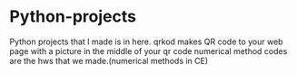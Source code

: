 # Python-projects
Python projects that I made is in here.
qrkod makes QR code to your web page with a picture in the middle of your qr code
numerical method codes are the hws that we made.(numerical methods in CE)
